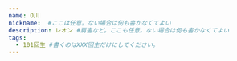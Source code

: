 ```yaml
---
name: O川
nickname:  #ここは任意。ない場合は何も書かなくてよい
description: レオン #肩書など。ここも任意。ない場合は何も書かなくてよい
tags:
  - 101回生 #書くのはXXX回生だけにしてください。
---
```

